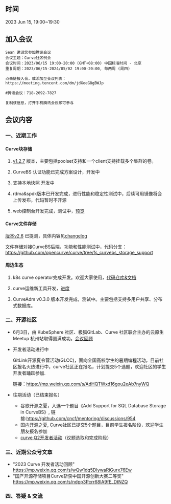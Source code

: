 ## 时间

2023 Jun 15, 19:00~19:30

## 加入会议

```
Sean 邀请您参加腾讯会议
会议主题：Curve社区例会
会议时间：2023/06/15 19:00-20:00 (GMT+08:00) 中国标准时间 - 北京
重复周期：2023/06/15-2024/05/02 19:00-20:00, 每两周 (周四)

点击链接入会，或添加至会议列表：
https://meeting.tencent.com/dm/jdXoeG8gBWJp

#腾讯会议：718-2692-7827

复制该信息，打开手机腾讯会议即可参与
```

## 会议内容

### 一、近期工作

#### Curve块存储

1. [v1.2.7](https://github.com/opencurve/curve/tree/v1.2.7-beta1) 版本，主要包括poolset支持和一个client支持挂载多个集群的卷。

2. CurveBS 认证功能已完成方案设计，开发中

3. 支持本地快照 开发中

4. rdma&spdk版本已开发完成，进行性能和稳定性测试中，后续可用镜像将会上传发布，代码暂时不开源

5. web控制台开发完成，测试中，[预览](https://github.com/opencurve/curve-meetup-slides/blob/main/PrePaper/2023/0421-Curve%E6%8E%A7%E5%88%B6%E5%8F%B0%E9%A2%84%E8%A7%88.md)


#### Curve文件存储

[版本v2.6](https://github.com/opencurve/curve/tree/release2.6) 已提测，具体内容见[changelog](https://github.com/opencurve/curve/pull/2526/files)

文件存储对接CurveBS后端，功能和性能测试中，代码分支：https://github.com/opencurve/curve/tree/fs_curvebs_storage_support


#### 周边生态

1. k8s curve operator完成开发。欢迎大家使用，[代码仓库&文档](https://github.com/opencurve/curve-operator)

2. curve运维新工具开发，[进度](https://github.com/opencurve/curve/tree/master/tools-v2#comparison-of-old-and-new-commands)

3. CurveAdm v0.3.0 版本开发完成，测试中。主要包括支持多用户共享、分布式数据库。


### 二、开源社区

- 6月3日，由 KubeSphere 社区、极狐GitLab、Curve 社区联合主办的云原生 Meetup 杭州站取得圆满成功。[会议回顾](https://mp.weixin.qq.com/s/la6IYRcqqxGKGhYmyww3mg)

- 开发者活动进行中

   GitLink开源夏令营活动(GLCC)，面向全国高校学生的暑期编程活动，目前社区报名火热进行中，curve社区正在报名，计划提交5个选题，欢迎社区的学生开发者踊跃参加.
   
   链接：https://mp.weixin.qq.com/s/AdHQTWxd16gou2eAb7nyWQ

- 往期活动（已结束报名）

    - 谷歌开源之夏，入选一个题目《Add Support for SQL Database Storage in CurveBS》, 链接:https://github.com/cncf/mentoring/discussions/954
    - [国内开源之夏](https://mp.weixin.qq.com/s/Tgn6bwoG-Q_cbGiSdmfZLQ), Curve社区已提交5个题目，目前学生报名阶段，欢迎学生朋友报名参加
    - [curve Q2开发者活动](https://github.com/opencurve/curve/issues/2334)（议题选取和完成阶段）


### 三、近期公众号文章

- "2023 Curve 开发者活动回顾" https://mp.weixin.qq.com/s/wQw1dq5DIywaRiGurx76Ew
- "国产开源存储项目Curve斩获中国开源创新大赛二等奖" https://mp.weixin.qq.com/s/ndpp3Pcrr68lA9fE_DtNZQ

### 四、答疑 & 交流
